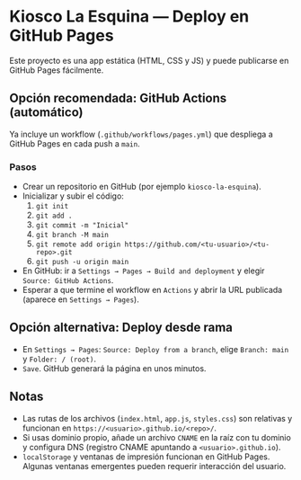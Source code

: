 # Kiosco La Esquina — Deploy en GitHub Pages

Este proyecto es una app estática (HTML, CSS y JS) y puede publicarse en GitHub Pages fácilmente.

## Opción recomendada: GitHub Actions (automático)

Ya incluye un workflow (`.github/workflows/pages.yml`) que despliega a GitHub Pages en cada push a `main`.

### Pasos
- Crear un repositorio en GitHub (por ejemplo `kiosco-la-esquina`).
- Inicializar y subir el código:
  1. `git init`
  2. `git add .`
  3. `git commit -m "Inicial"`
  4. `git branch -M main`
  5. `git remote add origin https://github.com/<tu-usuario>/<tu-repo>.git`
  6. `git push -u origin main`
- En GitHub: ir a `Settings → Pages → Build and deployment` y elegir `Source: GitHub Actions`.
- Esperar a que termine el workflow en `Actions` y abrir la URL publicada (aparece en `Settings → Pages`).

## Opción alternativa: Deploy desde rama

- En `Settings → Pages`: `Source: Deploy from a branch`, elige `Branch: main` y `Folder: / (root)`.
- `Save`. GitHub generará la página en unos minutos.

## Notas

- Las rutas de los archivos (`index.html`, `app.js`, `styles.css`) son relativas y funcionan en `https://<usuario>.github.io/<repo>/`.
- Si usas dominio propio, añade un archivo `CNAME` en la raíz con tu dominio y configura DNS (registro CNAME apuntando a `<usuario>.github.io`).
- `localStorage` y ventanas de impresión funcionan en GitHub Pages. Algunas ventanas emergentes pueden requerir interacción del usuario.
